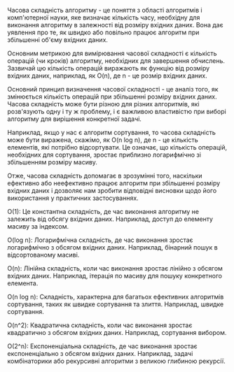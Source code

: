 Часова складність алгоритму - це поняття з області алгоритмів і комп'ютерної науки, яке визначає кількість часу,
необхідну для виконання алгоритму в залежності від розміру вхідних даних. Вона дає уявлення про те, як швидко або 
повільно працює алгоритм при збільшенні об'єму вхідних даних.

Основним метрикою для вимірювання часової складності є кількість операцій (чи кроків) алгоритму, необхідних для
завершення обчислень. Зазвичай цю кількість операцій виражають як функцію від розміру вхідних даних, наприклад, 
як O(n), де n - це розмір вхідних даних.

Основний принцип визначення часової складності - це аналіз того, як змінюється кількість операцій при збільшенні 
розміру вхідних даних. Часова складність може бути різною для різних алгоритмів, які розв'язують одну і ту ж проблему, 
і є важливою властивістю при виборі алгоритму для вирішення конкретної задачі.

Наприклад, якщо у нас є алгоритм сортування, то часова складність може бути виражена, скажімо, як O(n log n), де n - 
це кількість елементів, які потрібно відсортувати. Це означає, що кількість операцій, необхідних для сортування, 
зростає приблизно логарифмічно зі збільшенням розміру масиву.

Отже, часова складність допомагає в зрозумінні того, наскільки ефективно або неефективно працює алгоритм при 
збільшенні розміру вхідних даних і дозволяє нам зробити відповідні висновки щодо його використання у практичних застосуваннях.

O(1): Це константна складність, де час виконання алгоритму не залежить від обсягу вхідних даних. Наприклад, доступ до елементу масиву за індексом.

O(log n): Логарифмічна складність, де час виконання зростає логарифмічно з обсягом вхідних даних. Наприклад, бінарний пошук в відсортованому масиві.

O(n): Лінійна складність, коли час виконання зростає лінійно з обсягом вхідних даних. Наприклад, ітерація по масиву для пошуку конкретного елемента.

O(n log n): Складність, характерна для багатьох ефективних алгоритмів сортування, таких як швидке сортування та злиття. Наприклад, швидке сортування.

O(n^2): Квадратична складність, коли час виконання зростає квадратично з обсягом вхідних даних. Наприклад, сортування вибором.

O(2^n): Експоненціальна складність, де час виконання зростає експоненціально з обсягом вхідних даних. Наприклад, задачі комбінаторики або рекурсивні алгоритми з великою глибиною рекурсії.
